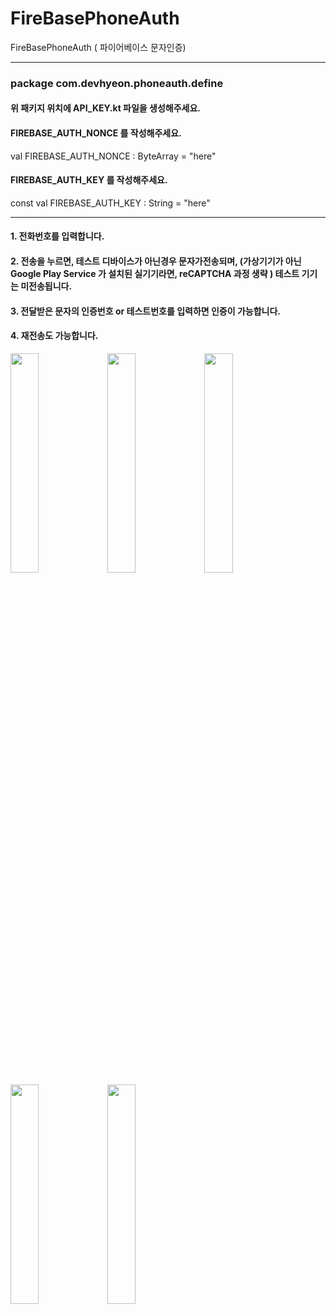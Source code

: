 # FireBasePhoneAuth
FireBasePhoneAuth  ( 파이어베이스 문자인증)

------

### package com.devhyeon.phoneauth.define

#### 위 패키지 위치에 API_KEY.kt 파일을 생성해주세요.

#### FIREBASE_AUTH_NONCE 를 작성해주세요.
val FIREBASE_AUTH_NONCE : ByteArray = "here" 

#### FIREBASE_AUTH_KEY 를 작성해주세요.
const val FIREBASE_AUTH_KEY : String = "here"

------

#### 1. 전화번호를 입력합니다.

#### 2. 전송을 누르면, 테스트 디바이스가 아닌경우 문자가전송되며, (가상기기가 아닌 Google Play Service 가 설치된 실기기라면, reCAPTCHA 과정 생략 ) 테스트 기기는 미전송됩니다.

#### 3. 전달받은 문자의 인증번호 or 테스트번호를 입력하면 인증이 가능합니다.

#### 4. 재전송도 가능합니다.

<img src="https://user-images.githubusercontent.com/72678200/115906869-1393a600-a4a3-11eb-86a1-c6d21f18a3cd.png" width="30%" height="30%"> <img src="https://user-images.githubusercontent.com/72678200/115906891-18f0f080-a4a3-11eb-9de4-ffcf9711e2a3.png" width="30%" height="30%"> <img src="https://user-images.githubusercontent.com/72678200/115906911-1f7f6800-a4a3-11eb-9560-e6a90a61866b.png" width="30%" height="30%">
<img src="https://user-images.githubusercontent.com/72678200/115906929-273f0c80-a4a3-11eb-8918-c03a8a35816e.png" width="30%" height="30%"> <img src="https://user-images.githubusercontent.com/72678200/115906945-2dcd8400-a4a3-11eb-836a-d22fddf4e6f9.png" width="30%" height="30%">
